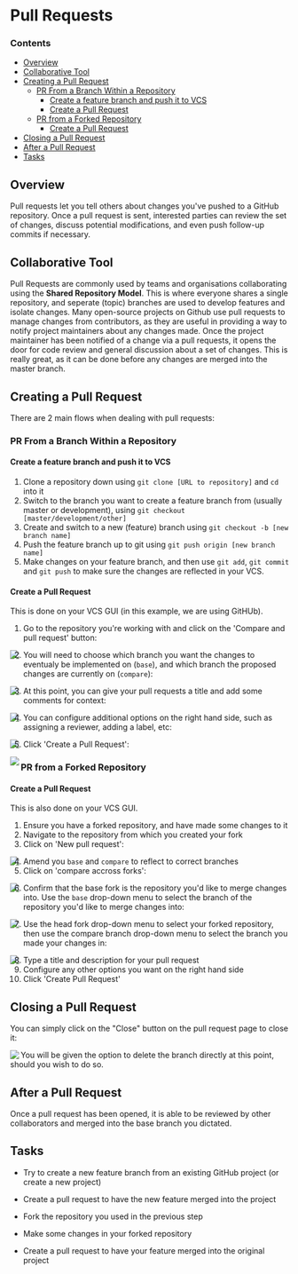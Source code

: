 # Pull Requests

<!--TOC_START-->
### Contents
- [Overview](#overview)
- [Collaborative Tool](#collaborative-tool)
- [Creating a Pull Request](#creating-a-pull-request)
	- [PR From a Branch Within a Repository](#pr-from-a-branch-within-a-repository)
		- [Create a feature branch and push it to VCS](#create-a-feature-branch-and-push-it-to-vcs)
		- [Create a Pull Request](#create-a-pull-request)
	- [PR from a Forked Repository](#pr-from-a-forked-repository)
		- [Create a Pull Request](#create-a-pull-request-1)
- [Closing a Pull Request](#closing-a-pull-request)
- [After a Pull Request](#after-a-pull-request)
- [Tasks](#tasks)

<!--TOC_END-->
## Overview
Pull requests let you tell others about changes you've pushed to a GitHub repository. Once a pull request is sent, interested parties can review the set of changes, discuss potential modifications, and even push follow-up commits if necessary.

## Collaborative Tool
Pull Requests are commonly used by teams and organisations collaborating using the **Shared Repository Model**.
This is where everyone shares a single repository, and seperate (topic) branches are used to develop features and isolate changes.
Many open-source projects on Github use pull requests to manage changes from contributors, as they are useful in providing a way to notify project maintainers about any changes made.
Once the project maintainer has been notified of a change via a pull requests, it opens the door for code review and general discussion about a set of changes.
This is really great, as it can be done before any changes are merged into the master branch.

## Creating a Pull Request
There are 2 main flows when dealing with pull requests:

### PR From a Branch Within a Repository
#### Create a feature branch and push it to VCS
1. Clone a repository down using `git clone [URL to repository]` and `cd` into it
2. Switch to the branch you want to create a feature branch from (usually master or development), using `git checkout [master/development/other]`
3. Create and switch to a new (feature) branch using `git checkout -b [new branch name]`
4. Push the feature branch up to git using `git push origin [new branch name]`
5. Make changes on your feature branch, and then use `git add`, `git commit` and `git push` to make sure the changes are reflected in your VCS.

#### Create a Pull Request
This is done on your VCS GUI (in this example, we are using GitHUb).

1. Go to the repository you're working with and click on the 'Compare and pull request' button:

<img align="left" src="https://imgur.com/3SzIEmi">

2. You will need to choose which branch you want the changes to eventualy be implemented on (`base`), and which branch the proposed changes are currently on (`compare`):

<img align="left" src="https://imgur.com/lWX58HA">

3. At this point, you can give your pull requests a title and add some comments for context:

<img align="left" src="https://imgur.com/geCW0mU">

4. You can configure additional options on the right hand side, such as assigning a reviewer, adding a label, etc:

<img align="left" src="https://imgur.com/i0zyMAG">

5. Click 'Create a Pull Request':

<img align="left" src="https://imgur.com/xwRCTyk">

### PR from a Forked Repository
#### Create a Pull Request
This is also done on your VCS GUI.

1. Ensure you have a forked repository, and have made some changes to it
2. Navigate to the repository from which you created your fork
3. Click on 'New pull request':

<img align="left" src="https://help.github.com/assets/images/help/pull_requests/pull-request-start-review-button.png">

4. Amend you `base` and `compare` to reflect to correct branches
5. Click on 'compare accross forks':

<img align="left" src="https://help.github.com/assets/images/help/pull_requests/compare-across-forks-link.png">

6. Confirm that the base fork is the repository you'd like to merge changes into. Use the `base` drop-down menu to select the branch of the repository you'd like to merge changes into:

<img align="left" src="https://help.github.com/assets/images/help/pull_requests/choose-base-fork-and-branch.png)">

7. Use the head fork drop-down menu to select your forked repository, then use the compare branch drop-down menu to select the branch you made your changes in:

<img align="left" src="https://help.github.com/assets/images/help/pull_requests/choose-head-fork-compare-branch.png">

8. Type a title and description for your pull request
9. Configure any other options you want on the right hand side
10. Click 'Create Pull Request'

## Closing a Pull Request
You can simply click on the "Close" button on the pull request page to close it:

<img align="left" src="https://imgur.com/fsFyzqL">

You will be given the option to delete the branch directly at this point, should you wish to do so. 

## After a Pull Request
Once a pull request has been opened, it is able to be reviewed by other collaborators and merged into the base branch you dictated.

## Tasks
- Try to create a new feature branch from an existing GitHub project (or create a new project)
- Create a pull request to have the new feature merged into the project

- Fork the repository you used in the previous step
- Make some changes in your forked repository
- Create a pull request to have your feature merged into the original project
